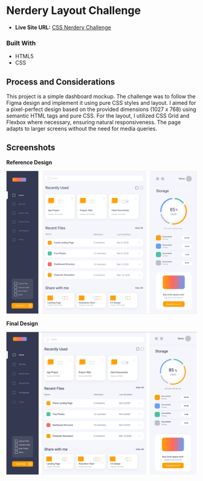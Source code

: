 # Nerdery Layout Challenge

- **Live Site URL:** [CSS Nerdery Challenge](#)

### Built With

- HTML5
- CSS

## Process and Considerations

This project is a simple dashboard mockup. The challenge was to follow the Figma design and implement it using pure CSS styles and layout. I aimed for a pixel-perfect design based on the provided dimensions (1027 x 768) using semantic HTML tags and pure CSS. For the layout, I utilized CSS Grid and Flexbox where necessary, ensuring natural responsiveness. The page adapts to larger screens without the need for media queries.

## Screenshots

**Reference Design**

![Reference Design](./src/assets/images/Figma%20Design.png?raw=true)

**Final Design**

![Final Design](./src/assets/images/Final%20Result.png?raw=true)
